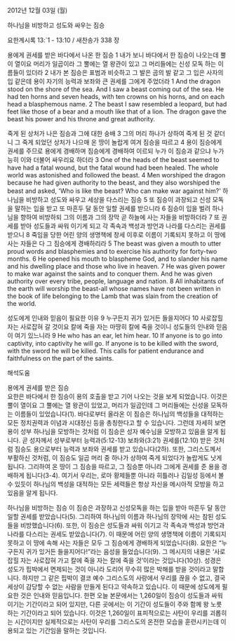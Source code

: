 2012년 12월 03일 (월)

하나님을 비방하고 성도와 싸우는 짐승



요한계시록 13:`1 - 13:10 / 새찬송가 338 장


용에게 권세를 받은 바다에서 나온 한 짐승 
1 내가 보니 바다에서 한 짐승이 나오는데 뿔이 열이요 머리가 일곱이라 그 뿔에는 열 왕관이 있고 그 머리들에는 신성 모독 하는 이름들이 있더라 2 내가 본 짐승은 표범과 비슷하고 그 발은 곰의 발 같고 그 입은 사자의 입 같은데 용이 자기의 능력과 보좌와 큰 권세를 그에게 주었더라
1 And the dragon stood on the shore of the sea. And I saw a beast coming out of the sea. He had ten horns and seven heads, with ten crowns on his horns, and on each head a blasphemous name. 2 The beast I saw resembled a leopard, but had feet like those of a bear and a mouth like that of a lion. The dragon gave the beast his power and his throne and great authority.

죽게 된 상처가 나은 짐승과 그에 대한 숭배 
3 그의 머리 하나가 상하여 죽게 된 것 같더니 그 죽게 되었던 상처가 나으매 온 땅이 놀랍게 여겨 짐승을 따르고 4 용이 짐승에게 권세를 주므로 용에게 경배하며 짐승에게 경배하여 이르되 누가 이 짐승과 같으냐 누가 능히 이와 더불어 싸우리요 하더라
3 One of the heads of the beast seemed to have had a fatal wound, but the fatal wound had been healed. The whole world was astonished and followed the beast. 4 Men worshiped the dragon because he had given authority to the beast, and they also worshiped the beast and asked, 'Who is like the beast? Who can make war against him?'
하나님을 비방하고 성도와 싸우고 세상을 다스리는 짐승 
5 또 짐승이 과장되고 신성 모독을 말하는 입을 받고 또 마흔두 달 동안 일할 권세를 받으니라 6 짐승이 입을 벌려 하나님을 향하여 비방하되 그의 이름과 그의 장막 곧 하늘에 사는 자들을 비방하더라 7 또 권세를 받아 성도들과 싸워 이기게 되고 각 족속과 백성과 방언과 나라를 다스리는 권세를 받으니 8 죽임을 당한 어린 양의 생명책에 창세 이후로 이름이 기록되지 못하고 이 땅에 사는 자들은 다 그 짐승에게 경배하리라
5 The beast was given a mouth to utter proud words and blasphemies and to exercise his authority for forty-two months. 6 He opened his mouth to blaspheme God, and to slander his name and his dwelling place and those who live in heaven. 7 He was given power to make war against the saints and to conquer them. And he was given authority over every tribe, people, language and nation. 8 All inhabitants of the earth will worship the beast-all whose names have not been written in the book of life belonging to the Lamb that was slain from the creation of the world.

성도에게 인내와 믿음이 필요한 이유
9 누구든지 귀가 있거든 들을지어다 10 사로잡힐 자는 사로잡혀 갈 것이요 칼에 죽을 자는 마땅히 칼에 죽을 것이니 성도들의 인내와 믿음이 여기 있느니라
9 He who has an ear, let him hear. 10 If anyone is to go into captivity, into captivity he will go. If anyone is to be killed with the sword, with the sword he will be killed. This calls for patient endurance and faithfulness on the part of the saints.

해석도움





용에게 권세를 받은 짐승  
요한은 바다에서 한 짐승이 용의 호출을 받고 기어 나오는 것을 보게 되었습니다. 이것은 뿔이 열이요 그 뿔에는 열 왕관이 있었고, 머리가 일곱인데 그 머리들에는 신성을 모독하는 이름들이 있었습니다(1). 바다로부터 올라온 이 짐승은 하나님의 백성들을 대적하는 모든 정치권력과 이념과 시대정신 등을 총칭한다고 할 수 있습니다. 그런데 자세히 보면 용이 성부 하나님을 모방하는 것처럼 이 짐승은 성자 예수님을 모방하고 있음을 알게 됩니다. 곧 성자께서 성부로부터 능력과(5:12-13) 보좌와(3:21) 권세를(12:10) 받은 것처럼 짐승도 용으로부터 능력과 보좌와 권세를 받고 있습니다(2하). 또한, 그리스도께서 부활하신 것처럼, 이 짐승도 일곱 머리 중 하나가 상하여 죽게 되었다가 놀랍게도 낫게 됩니다. 그리하여 온 땅이 그 짐승을 따르고, 그 짐승뿐 아니라 그에게 권세를 준 용을 경배하게 됩니다(3-4). 여기서 우리는, 로마 황제들뿐 아니라 히틀러나 김일성 등에서 볼 수 있듯이 하나님의 백성을 대적하는 모든 세력들은 항상 자신을 메시아적 모방을 하고 있음을 알게 됩니다. 

하나님을 비방하는 짐승 
이 짐승은 과장하고 신성모독을 하는 입을 받아 마흔두 달 동안 일할 권세를 받았습니다(5). 그리하여 하나님의 이름과 하나님의 장막에 사는 참된 성도들을 비방했습니다(6). 또한, 이 짐승은 성도들과 싸워 이기고 각 족속과 백성과 방언과 나라를 다스리는 권세도 받았습니다(7). 이 때문에 어린 양의 생명책에 이름이 기록되지 못하고 이 땅에 속해 사는 자들은 모두 그 짐승에게 경배하게 되었습니다(8). 요한은 “누구든지 귀가 있거든 들을지어다!”라는 음성을 들었습니다(9). 그 메시지의 내용은 ‘사로잡힐 자는 사로잡혀 가고 칼에 죽을 자는 칼에 죽을 것’이라는 것입니다(10상). 성경은 성도가 핍박에서 면제되는 것이 아니라 도리어 무수히 많은 박해를 받을 것이라고 말합니다. 하지만 그 같은 핍박이 결코 예수 그리스도의 사랑에서 우리를 끊을 수 없고, 결국 세상이 감당할 수 없는 사람을 만들게 된다고 약속하고 있습니다. 이 때문에 성도에게 필요한 것은 인내와 믿음입니다. 한편 오늘 본문에서는 1,260일이 짐승이 성도들과 싸워 이기는 기간이라고 되어 있지만, 다른 곳에서는 이 기간이 성도들이 주와 함께 왕 노릇 하는 기간이라고 되어 있습니다. 이것은 1,260일이 표피적으로는 사탄이 우리를 괴롭히는 시간이지만 실제적으로는 사탄이 우리를 그리스도의 온전한 모습을 훈련시키는데 이용되고 있는 기간임을 말하는 것입니다.